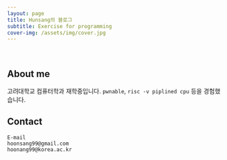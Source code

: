 ```yaml
---
layout: page
title: Hunsang의 블로그
subtitle: Exercise for programming
cover-img: /assets/img/cover.jpg
---
```


<br/>

## About me

고려대학교 컴퓨터학과 재학중입니다. 
`pwnable`, `risc -v piplined cpu` 등을 경험했습니다.
<br/> 

## Contact
```
E-mail
hoonsang99@gmail.com
hoonang99@korea.ac.kr
```